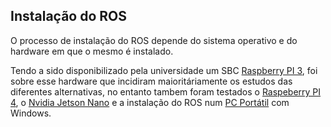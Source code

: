 ## Instalação do ROS
O processo de instalação do ROS depende do sistema operativo e do hardware em que o mesmo é instalado.

Tendo a sido disponibilizado pela universidade um SBC [Raspberry PI 3](./docs/Raspberry%20PI%203.md), foi sobre esse hardware que incidiram maioritáriamente os estudos das diferentes alternativas, no entanto tambem foram testados o [Raspeberry PI 4](./docs/Raspberry%20PI%204.md), o [Nvidia Jetson Nano](./docs/Nvidia%20Jetson%20Nano%202GB%20develepor%20kit.md) e a instalação do ROS num [PC Portátil]() com Windows.
